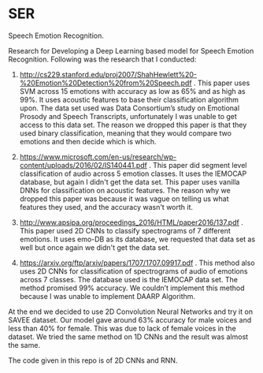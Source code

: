 # SER
Speech Emotion Recognition.

Research for Developing a Deep Learning based model for Speech Emotion Recognition. Following was the research that I conducted:

1. http://cs229.stanford.edu/proj2007/ShahHewlett%20-%20Emotion%20Detection%20from%20Speech.pdf . This paper uses SVM across 15 emotions with accuracy as low as 65% and as high as 99%. It uses acoustic features to base their classification algorithm upon. The data set used was Data Consortium’s study on Emotional Prosody and Speech Transcripts, unfortunately I was unable to get access to this data set. The reason we dropped this paper is that they used binary classification, meaning that they would compare two emotions and then decide which is which.

2. https://www.microsoft.com/en-us/research/wp-content/uploads/2016/02/IS140441.pdf . This paper did segment level classification of audio across 5 emotion classes. It uses the IEMOCAP database, but again I didn't get the data set. This paper uses vanilla DNNs for classification on acoustic features. The reason why we dropped this paper was because it was vague on telling us what features they used, and the accuracy wasn't worth it. 

3. http://www.apsipa.org/proceedings_2016/HTML/paper2016/137.pdf . This paper used 2D CNNs to classify spectrograms of 7 different emotions. It uses emo-DB as its database, we requested that data set as well but once again we didn't get the data set. 

4. https://arxiv.org/ftp/arxiv/papers/1707/1707.09917.pdf . This method also uses 2D CNNs for classification of spectrograms of audio of emotions across 7 classes. The database used is the IEMOCAP data set. The method promised 99% accuracy. We couldn’t implement this method because I was unable to implement DAARP Algorithm. 

At the end we decided to use 2D Convolution Neural Networks and try it on SAVEE dataset. Our model gave around 63% accuracy for male voices and less than 40% for female. This was due to lack of female voices in the dataset. We tried the same method on 1D CNNs and the result was almost the same. 

The code given in this repo is of 2D CNNs and RNN. 
